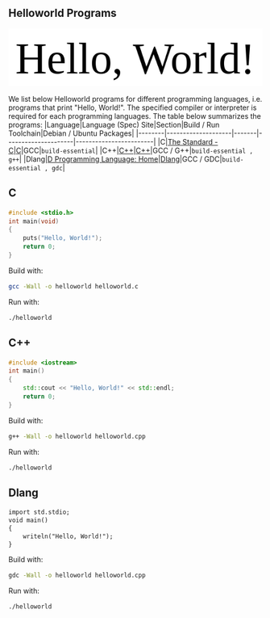 ## Helloworld Programs

![hello](helloworld.png)

We list below Helloworld programs for different programming languages, i.e. programs that print "Hello, World!". The
specified compiler or interpreter is required for each programming languages.
The table below summarizes the programs:
|Language|Language (Spec) Site|Section|Build / Run Toolchain|Debian / Ubuntu Packages|
|--------|--------------------|-------|---------------------|------------------------|
|C|[The Standard - C](https://www.iso-9899.info/wiki/The_Standard)|[C](#c)|GCC|`build-essential`|
|C++|[C++](https://isocpp.org/std/the-standard)|[C++](#c-1)|GCC / G++|`build-essential , g++`|
|Dlang|[D Programming Language: Home](https://dlang.org/)|[Dlang](#dlang)|GCC / GDC|`build-essential , gdc`|

## C

``` C
#include <stdio.h>
int main(void)
{
	puts("Hello, World!");
	return 0;
}
```

Build with:
```Bash
gcc -Wall -o helloworld helloworld.c
```

Run with:
```Bash
./helloworld
```

## C++

``` C++
#include <iostream>
int main()
{
	std::cout << "Hello, World!" << std::endl;
	return 0;
}
```

Build with:
```Bash
g++ -Wall -o helloworld helloworld.cpp
```

Run with:
```Bash
./helloworld
```

## Dlang

```dlang
import std.stdio;
void main()
{
	writeln("Hello, World!");
}

```

Build with:
```Bash
gdc -Wall -o helloworld helloworld.cpp
```

Run with:
```Bash
./helloworld
```